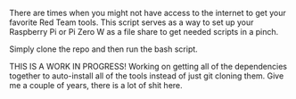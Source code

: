 There are times when you might not have access to the internet to get your favorite Red Team tools. This script serves as a way to set up your Raspberry Pi or Pi Zero W as a file share to get needed scripts in a pinch.

Simply clone the repo and then run the bash script.

THIS IS A WORK IN PROGRESS! Working on getting all of the dependencies together to auto-install all of the tools instead of just git cloning them. Give me a couple of years, there is a lot of shit here.
